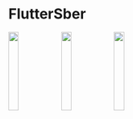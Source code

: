 # FlutterSber

<p float="left">
  <img src="https://github.com/n0ndescr1pt/FlutterSber/assets/112966572/f9d15d77-d8c3-463a-ae6b-e5a19fb4f6ac" width="20%" heignt="50%"/>
  <img src="https://github.com/n0ndescr1pt/FlutterSber/assets/112966572/73f3d1aa-755e-48fe-9140-4ba1d8909f3a" width="20%" heignt="50%"/>
  <img src="https://github.com/n0ndescr1pt/FlutterSber/assets/112966572/cf5f56bd-cf9f-41d8-b8bb-b51de3e84cb6" width="20%" heignt="50%"/>
</p>


